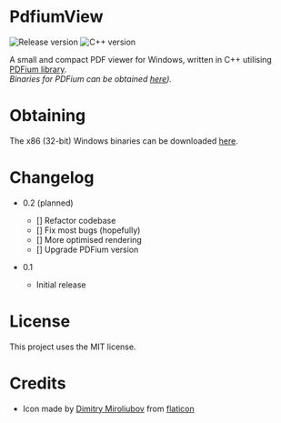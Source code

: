 # PdfiumView

![Release version](https://img.shields.io/badge/pre-release-v0.1-yellow.svg)
![C++ version](https://img.shields.io/badge/version-C++20-blue.svg)

A small and compact PDF viewer for Windows, written in C++ utilising [PDFium library](https://pdfium.googlesource.com/pdfium/).<br>
*Binaries for PDFium can be obtained [here](https://github.com/bblanchon/pdfium-binaries)).*


# Obtaining

The x86 (32-bit) Windows binaries can be downloaded [here](https://github.com/makuke1234/PdfiumView/releases).


# Changelog

* 0.2 (planned)
	* [] Refactor codebase
	* [] Fix most bugs (hopefully)
	* [] More optimised rendering
	* [] Upgrade PDFium version

* 0.1
	* Initial release


# License

This project uses the MIT license.


# Credits

* Icon made by [Dimitry Miroliubov](https://www.flaticon.com/authors/dimitry-miroliubov) from [flaticon](http://www.flaticon.com/)

